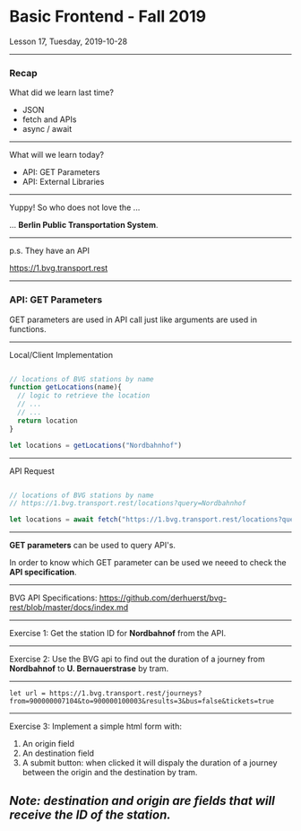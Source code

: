 <!-- .slide: id="lesson17" -->

# Basic Frontend - Fall 2019

Lesson 17, Tuesday, 2019-10-28

---

### Recap

What did we learn last time?

 * JSON
 * fetch and APIs
 * async / await


---

What will we learn today?

 * API: GET Parameters
 * API: External Libraries

---

Yuppy! So who does not love the ...

... **Berlin Public Transportation System**.


---

p.s. They have an API

https://1.bvg.transport.rest


---

### API: GET Parameters

GET parameters are used in API call just like arguments are used in functions.

---

Local/Client Implementation

```js

// locations of BVG stations by name
function getLocations(name){
  // logic to retrieve the location
  // ...
  // ...
  return location
}

let locations = getLocations("Nordbahnhof")
```

---

API Request

```js

// locations of BVG stations by name
// https://1.bvg.transport.rest/locations?query=Nordbahnhof

let locations = await fetch("https://1.bvg.transport.rest/locations?query=Nordbahnhof")
```

---

**GET parameters** can be used to query API's.

In order to know which GET parameter can be used we neeed to 
check the **API specification**. 

---

BVG API Specifications:
https://github.com/derhuerst/bvg-rest/blob/master/docs/index.md

---

Exercise 1: Get the station ID for **Nordbahnof** from the API.

---

Exercise 2: Use the BVG api to find out the duration of a journey 
from **Nordbahnof** to **U. Bernauerstrase** by tram.

---

```
let url = https://1.bvg.transport.rest/journeys?from=900000007104&to=900000100003&results=3&bus=false&tickets=true

```

---

Exercise 3: Implement a simple html form with:
1. An origin field
2. An destination field
3. A submit button: when clicked it will dispaly the duration of a journey between the origin and the destination
by tram. 

*Note: destination and origin are fields that will receive the ID of the station.*
---





